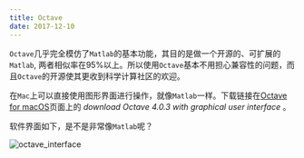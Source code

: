 ```yaml
---
title: Octave
date: 2017-12-10
---
```


`Octave`几乎完全模仿了`Matlab`的基本功能，其目的是做一个开源的、可扩展的`Matlab`, 两者相似率在95%以上。所以使用`Octave`基本不用担心兼容性的问题，而且`Octave`的开源使其更收到科学计算社区的欢迎。

在`Mac`上可以直接使用图形界面进行操作，就像`Matlab`一样。下载链接在[Octave for macOS](http://wiki.octave.org/Octave_for_macOS)页面上的 _download Octave 4.0.3 with graphical user interface_ 。

软件界面如下，是不是非常像`Matlab`呢？

![octave_interface](http://or9a8nskt.bkt.clouddn.com/octave_interface.png)




